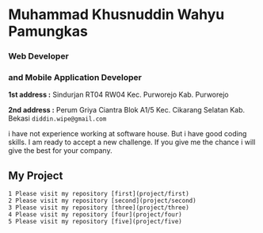 
# Muhammad Khusnuddin Wahyu Pamungkas
### Web Developer 
### and Mobile Application Developer 
**1st address :** Sindurjan RT04 RW04 Kec. Purworejo Kab. Purworejo

**2nd address :** Perum Griya Ciantra Blok A1/5 Kec. Cikarang Selatan Kab. Bekasi
  `diddin.wipe@gmail.com`

i have not experience working at software house. But i have good coding skills. I am ready to accept a new challenge. If you give me the chance i will give the best for your company.



## My Project

    1 Please visit my repository [first](project/first)
    2 Please visit my repository [second](project/second)
    3 Please visit my repository [three](project/three)
    4 Please visit my repository [four](project/four)
    5 Please visit my repository [five](project/five)
   
   
